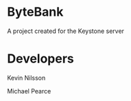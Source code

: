 ByteBank
========

A project created for the Keystone server


Developers
============
Kevin Nilsson

Michael Pearce
